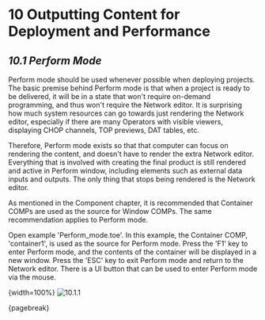 # 10 Outputting Content for Deployment and Performance
## *10.1 Perform Mode*

Perform mode should be used whenever possible when deploying projects. The basic premise behind Perform mode is that when a project is ready to be delivered, it will be in a state that won't require on-demand programming, and thus won't require the Network editor. It is surprising how much system resources can go towards just rendering the Network editor, especially if there are many Operators with visible viewers, displaying CHOP channels, TOP previews, DAT tables, etc.

Therefore, Perform mode exists so that that computer can focus on rendering the content, and doesn't have to render the extra Network editor. Everything that is involved with creating the final product is still rendered and active in Perform window, including elements such as external data inputs and outputs. The only thing that stops being rendered is the Network editor.

As mentioned in the Component chapter, it is recommended that Container COMPs are used as the source for Window COMPs. The same recommendation applies to Perform mode.

Open example 'Perform\_mode.toe'. In this example, the Container COMP, 'container1', is used as the source for Perform mode. Press the 'F1' key to enter Perform mode, and the contents of the container will be displayed in a new window. Press the 'ESC' key to exit Perform mode and return to the Network editor. There is a UI button that can be used to enter Perform mode via the mouse.

{width=100%}
![10.1.1](images/10.1/perform.png)

{pagebreak}